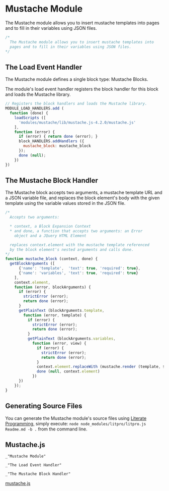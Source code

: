 Mustache Module
===============

The Mustache module allows you to insert mustache templates into pages and to fill in their variables using JSON files.

```javascript
/*
  The Mustache module allows you to insert mustache templates into
  pages and to fill in their variables using JSON files.
*/
```

The Load Event Handler
----------------------

The Mustache module defines a single block type: Mustache Blocks.

The module's load event handler registers the block handler for this block and loads the Mustache library.

```javascript
// Registers the block handlers and loads the Mustache library.
MODULE_LOAD_HANDLERS.add (
  function (done) {
    loadScripts ([
      'modules/mustache/lib/mustache.js-4.2.0/mustache.js'
    ],
    function (error) {
      if (error) { return done (error); }
      block_HANDLERS.addHandlers ({
        mustache_block: mustache_block
      });
      done (null);
    })
})
```

The Mustache Block Handler
--------------------------

The Mustache block accepts two arguments, a mustache template URL and a JSON variable file, and replaces the block element's body with the given template using the variable values stored in the JSON file.

```javascript
/*
  Accepts two arguments:

  * context, a Block Expansion Context
  * and done, a function that accepts two arguments: an Error
    object and a JQuery HTML Element

  replaces context.element with the mustache template referenced
  by the block element's nested arguments and calls done.
*/
function mustache_block (context, done) {
  getBlockArguments ([
      {'name': 'template',  'text': true, 'required': true},
      {'name': 'variables', 'text': true, 'required': true}
    ],
    context.element,
    function (error, blockArguments) {
      if (error) {
        strictError (error);
        return done (error);
      }
      getPlainText (blockArguments.template,
        function (error, template) {
          if (error) {
            strictError (error);
            return done (error);
          }
          getPlainText (blockArguments.variables,
            function (error, view) {
              if (error) {
                strictError (error);
                return done (error);
              }
              context.element.replaceWith (mustache.render (template, $.parseJSON(view)))
              done (null, context.element)
            })
      })
    });
}
```

Generating Source Files
-----------------------

You can generate the Mustache module's source files using [Literate Programming](https://github.com/jostylr/literate-programming), simply execute:
`node node_modules/litpro/litpro.js Readme.md -b .`
from the command line.

Mustache.js
-----------
```
_"Mustache Module"

_"The Load Event Handler"

_"The Mustache Block Handler"
```
[mustache.js](#Mustache.js "save:")
